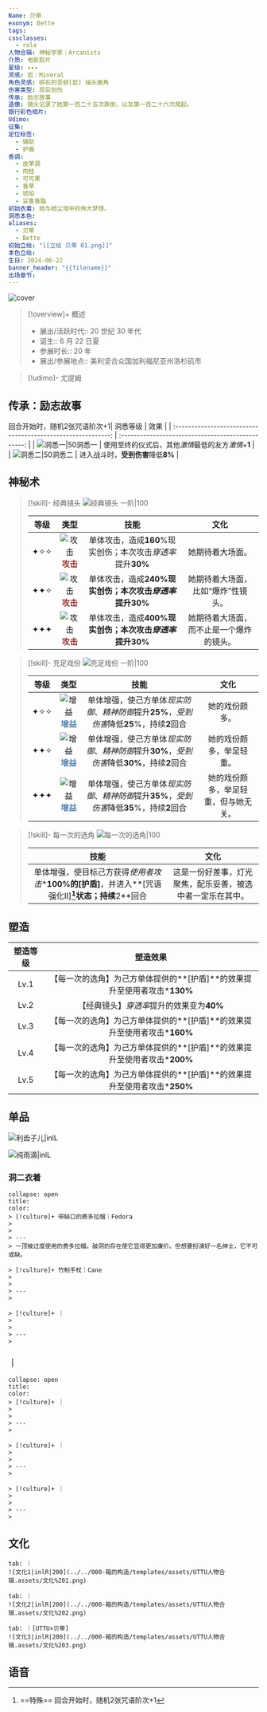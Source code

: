 ```yaml
---
Name: 贝蒂
exonym: Bette
tags: 
cssclasses:
  - role
人物合辑: 神秘学家｜Arcanists
介质: 电影胶片
星级: ✦✦✦
灵感: 岩｜Mineral
角色灵感: 碎石的坚韧[岩] 描头画角
伤害类型: 现实创伤
传承: 励志故事
造像: 镜头记录了她第一百二十五次跌倒，以及第一百二十六次爬起。
银行彩色相片: 
Udimo: 
征集: 
定位标签:
  - 辅助
  - 护盾
香调:
  - 皮革调
  - 肉桂
  - 可可果
  - 香草
  - 琥珀
  - 妥鲁香脂
初始衣着: 她与她尘埃中的伟大梦想。
洞悉本色: 
aliases:
  - 贝蒂
  - Bette
初始立绘: "[[立绘 贝蒂 01.png]]"
本色立绘: 
生日: 2024-06-22
banner_header: "{{filename}}"
出场章节:
---
```

![cover](assets/贝蒂｜Bette.assets/立绘%20贝蒂%2001.png)

> [!overview]+ 概述
> - 展出/活跃时代:: 20 世纪 30 年代
> - 诞生:: 6 月 22 日夏
> - 参展时长:: 20 年
> - 展出/参展地点:: 美利坚合众国加利福尼亚州洛杉矶市

> [!udimo]- 尤提姆
> 
> 

## 传承：励志故事

回合开始时，随机2张咒语阶次+1|                           洞悉等级                           |                        效果                        |
| :----------------------------------------------------------: | :------------------------------------------------: |
| ![洞悉一\|50](../../000-箱的构造/templates/assets/UTTU人物合辑.assets/图标%20洞悉Ⅰ.png)洞悉一 | 使用至终的仪式后，其他*激情*最低的友方*激情*+**1** |
| ![洞悉二\|50](../../000-箱的构造/templates/assets/UTTU人物合辑.assets/图标%20洞悉Ⅱ.png)洞悉二 |         进入战斗时，**受到伤害**降低**8%**         |

## 神秘术

> [!skill]- 经典镜头
> ![经典镜头 一阶|100](assets/贝蒂｜Bette.assets/神秘术%20经典镜头1.png)
> 
> | 等级 |                             类型                             |                            技能                             |                   文化                   |
> | :--: | :----------------------------------------------------------: | :---------------------------------------------------------: | :--------------------------------------: |
> | ✦✧✧  | ![攻击](../../000-箱的构造/templates/assets/UTTU人物合辑.assets/Attack.png)<b><font color="#933334">攻击</font></b> | 单体攻击，造成**160**%现实创伤；本次攻击*穿透率*提升**30%** |             她期待着大场面。             |
> | ✦✦✧  | ![攻击](../../000-箱的构造/templates/assets/UTTU人物合辑.assets/Attack.png)<b><font color="#933334">攻击</font></b> | 单体攻击，造成**240%**现实创伤；本次攻击*穿透率*提升**30%** |    她期待着大场面，比如“爆炸”性镜头。    |
> | ✦✦✦  | ![攻击](../../000-箱的构造/templates/assets/UTTU人物合辑.assets/Attack.png)<b><font color="#933334">攻击</font></b> | 单体攻击，造成**400%**现实创伤；本次攻击*穿透率*提升**30%** | 她期待着大场面，而不止是一个爆炸的镜头。 |
> 

> [!skill]- 充足戏份
> ![充足戏份 一阶|100](assets/贝蒂｜Bette.assets/神秘术%20充足戏份1.png)
> 
> | 等级 |                             类型                             |                             技能                             |                 文化                 |
> | :--: | :----------------------------------------------------------: | :----------------------------------------------------------: | :----------------------------------: |
> | ✦✧✧  | ![增益](../../000-箱的构造/templates/assets/UTTU人物合辑.assets/Buff.png)<b><font color="#5c87b3">增益</font></b> | 单体增强，使己方单体*现实防御*、*精神防御*提升**25%**，*受到伤害*降低**25**%，持续**2**回合 |            她的戏份颇多。            |
> | ✦✦✧  | ![增益](../../000-箱的构造/templates/assets/UTTU人物合辑.assets/Buff.png)<b><font color="#5c87b3">增益</font></b> | 单体增强，使己方单体*现实防御*、*精神防御*提升**30%**，*受到伤害*降低**30%**，持续**2**回合 |       她的戏份颇多，举足轻重。       |
> | ✦✦✦  | ![增益](../../000-箱的构造/templates/assets/UTTU人物合辑.assets/Buff.png)<b><font color="#5c87b3">增益</font></b> | 单体增强，使己方单体*现实防御*、*精神防御*提升**35%**，*受到伤害*降低**35**%，持续**2**回合 | 她的戏份颇多，举足轻重，但与她无关。 |
> 

> [!skill]- 每一次的选角
> ![每一次的选角|100](assets/贝蒂｜Bette.assets/至终的仪式%20每一次的选角.png)
> 
> |                             技能                             |                            文化                            |
> | :----------------------------------------------------------: | :--------------------------------------------------------: |
> | 单体增强，使目标己方获得*使用者攻击*\***100%**的**[护盾]**，并进入**[咒语强化II]**[^1]状态；持续**2**回合 | 这是一份好差事，灯光聚焦，配乐妥善，被选中者一定乐在其中。 |
> 

## 塑造

| 塑造等级 |                           塑造效果                           |
| :------: | :----------------------------------------------------------: |
|   Lv.1   | 【每一次的选角】为己方单体提供的**[护盾]**的效果提升至使用者攻击\***130%** |
|   Lv.2   |          【经典镜头】*穿透率*提升的效果变为**40%**           |
|   Lv.3   | 【每一次的选角】为己方单体提供的**[护盾]**的效果提升至使用者攻击\***160%** |
|   Lv.4   | 【每一次的选角】为己方单体提供的**[护盾]**的效果提升至使用者攻击\***200%** |
|   Lv.5   | 【每一次的选角】为己方单体提供的**[护盾]**的效果提升至使用者攻击\***250%** |


## 单品

![利齿子儿|inlL](../../000-箱的构造/templates/assets/UTTU人物合辑.assets/货币%20利齿子儿.png)

![纯雨滴|inlL](../../000-箱的构造/templates/assets/UTTU人物合辑.assets/货币%20纯雨滴.png)

### 洞二衣着

````ad-flex
collapse: open
title: 
color: 
> [!culture]+ 带缺口的费多拉帽｜Fedora
> 
> 
> ---
> 一顶被过度使用的费多拉帽。破洞的存在使它显得更加廉价。但想要扮演好一名绅士，它不可或缺。

> [!culture]+ 竹制手杖｜Cane
> 
> 
> ---
> 

> [!culture]+ ｜
> 
> 
> ---
> 
````

### ｜

````ad-flex
collapse: open
title: 
color: 
> [!culture]+ ｜
> 
> 
> ---
> 

> [!culture]+ ｜
> 
> 
> ---
> 

> [!culture]+ ｜
> 
> 
> ---
> 
````

## 文化

````tabs
tab: ｜
![文化1|inlR|200](../../000-箱的构造/templates/assets/UTTU人物合辑.assets/文化%201.png)

tab: ｜
![文化2|inlR|200](../../000-箱的构造/templates/assets/UTTU人物合辑.assets/文化%202.png)

tab: ｜[UTTU×贝蒂]
![文化3|inlR|200](../../000-箱的构造/templates/assets/UTTU人物合辑.assets/文化%203.png)

````

## 语音

[^1]: ==特殊== 回合开始时，随机2张咒语阶次+1